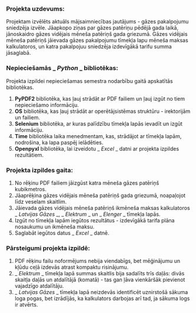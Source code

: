 ### Projekta uzdevums: ###
Projektam izvēlēts aktuāls mājsaimniecības jautājums - gāzes pakalpojumu sniedzēja izvēle. Jāapkopo ziņas par gāzes patēriņu pēdējā gada laikā, jānoskaidro gāzes vidējais mēneša patēriņš gada griezumā. Gāzes vidējais mēneša patēriņš jāievada gāzes pakalpojumu tīmekļa lapu mēneša maksas kalkulatoros, un katra pakalpojuu sniedzēja izdevīgākā tarifu summa jāsaglabā.

### Nepieciešamās _ _Python_ _ bibliotēkas: ###
Projekta izpildei nepieciešamas semestra nodarbību gaitā apskatītās bibliotēkas. 
1. __PyPDF2__ bibliotēka, kas ļauj strādāt ar PDF failiem un ļauj izgūt no tiem nepieciešamo informāciju.
2. __OS__ bibliotēka, kas ļauj strādāt ar operētājsistēmas struktūru - irektorijām un failiem.
3. __Selenium__ bibliotēka, ar kuras palīdzību tīmekļa lapās ievadīt un izgūt informāciju. 
4. __Time__ bibliotēka laika menedmentam, kas, strādājot ar tīmekļa lapām, nodrošina, ka lapa paspēj ielādēties.
4. __Openpyxl__ bibliotēka, lai izveidotu _ _Excel_ _ datni ar projekta izpildes rezultātiem.

### Projekta izpildes gaita: ###
1. No rēķinu PDF failiem jāizgūst katra mēneša gāzes patēriņš kubikmetros.
2. Jāaprēķina gāzes vidējais mēneša patēriņš gada griezumā, noapaļojot līdz veselam skaitlim.
3. Jāievada gāzes vidējais mēneša patēriņš ikmēneša maksas kalkulatoros _ _Latvijas Gāzes_ _, _ _Elektrum_ _ un _ _Elenger_ _ tīmekļa lapās.
4. Izgūt no tīmekļa lapām iegūtos rezultātus - izdevīgākā tarifa plāna nosaukumu un ikmēneša maksu.
5. Saglabāt iegūtos datus _ _Excel_ _ datnē.

### Pārsteigumi projekta izpildē: ###
1. PDF rēķinu failu noformējums nebija viendabīgs, bet mēģinājumu un kļūdu ceļā izdevās atrast kompaktu risinājumu.
2. _ _Elektrum_ _ tīmekļa lapā summas skaitlis bija sadalīts trīs daļās: divās skaitļa daļās un atdalītājā (komatā) - tas gan ļāva vienkāršāk pievienot vajadzīgo atdalītāju.
3. _ _Latvijas Gāzes_ _ tīmekļa lapā neizdevās identificēt uznirstošā sākuma loga pogas, bet izrādījās, ka kalkulators darbojas arī tad, ja sākuma logs ir atvērts.
